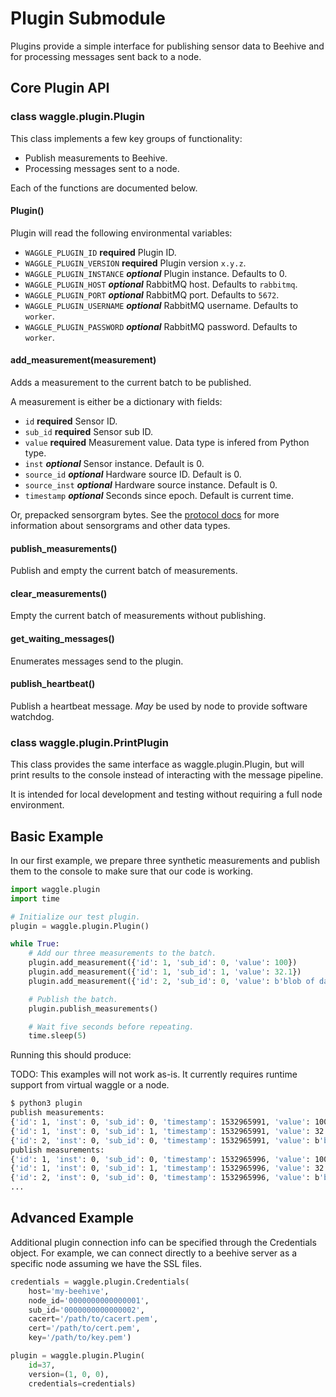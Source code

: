 # Plugin Submodule

Plugins provide a simple interface for publishing sensor data to Beehive and
for processing messages sent back to a node.

## Core Plugin API

### class waggle.plugin.Plugin

This class implements a few key groups of functionality:

* Publish measurements to Beehive.
* Processing messages sent to a node.

Each of the functions are documented below.

#### Plugin()

Plugin will read the following environmental variables:

* `WAGGLE_PLUGIN_ID` **required** Plugin ID.
* `WAGGLE_PLUGIN_VERSION` **required** Plugin version `x.y.z`.
* `WAGGLE_PLUGIN_INSTANCE` **_optional_** Plugin instance. Defaults to 0.
* `WAGGLE_PLUGIN_HOST` **_optional_** RabbitMQ host. Defaults to `rabbitmq`.
* `WAGGLE_PLUGIN_PORT` **_optional_** RabbitMQ port. Defaults to `5672`.
* `WAGGLE_PLUGIN_USERNAME` **_optional_** RabbitMQ username. Defaults to `worker`.
* `WAGGLE_PLUGIN_PASSWORD` **_optional_** RabbitMQ password. Defaults to `worker`.

#### add_measurement(measurement)

Adds a measurement to the current batch to be published.

A measurement is either be a dictionary with fields:

* `id` **required** Sensor ID.
* `sub_id` **required** Sensor sub ID.
* `value` **required** Measurement value. Data type is infered from Python type.
* `inst` **_optional_** Sensor instance. Default is 0.
* `source_id` **_optional_** Hardware source ID. Default is 0.
* `source_inst` **_optional_** Hardware source instance. Default is 0.
* `timestamp` **_optional_** Seconds since epoch. Default is current time.

Or, prepacked sensorgram bytes. See the [protocol docs](https://github.com/waggle-sensor/pywaggle/tree/develop/waggle/protocol) for more information about sensorgrams and other data types.

#### publish_measurements()

Publish and empty the current batch of measurements.

#### clear_measurements()

Empty the current batch of measurements without publishing.

#### get_waiting_messages()

Enumerates messages send to the plugin.

#### publish_heartbeat()

Publish a heartbeat message. _May_ be used by node to provide software watchdog.

### class waggle.plugin.PrintPlugin

This class provides the same interface as waggle.plugin.Plugin, but will print
results to the console instead of interacting with the message pipeline.

It is intended for local development and testing without requiring a full node
environment.

## Basic Example

In our first example, we prepare three synthetic measurements and publish them
to the console to make sure that our code is working.

```python
import waggle.plugin
import time

# Initialize our test plugin.
plugin = waggle.plugin.Plugin()

while True:
    # Add our three measurements to the batch.
    plugin.add_measurement({'id': 1, 'sub_id': 0, 'value': 100})
    plugin.add_measurement({'id': 1, 'sub_id': 1, 'value': 32.1})
    plugin.add_measurement({'id': 2, 'sub_id': 0, 'value': b'blob of data'})

    # Publish the batch.
    plugin.publish_measurements()

    # Wait five seconds before repeating.
    time.sleep(5)
```

Running this should produce:

TODO: This examples will not work as-is. It currently requires runtime support from virtual waggle or a node.

```sh
$ python3 plugin
publish measurements:
{'id': 1, 'inst': 0, 'sub_id': 0, 'timestamp': 1532965991, 'value': 100}
{'id': 1, 'inst': 0, 'sub_id': 1, 'timestamp': 1532965991, 'value': 32.099998474121094}
{'id': 2, 'inst': 0, 'sub_id': 0, 'timestamp': 1532965991, 'value': b'blob of data'}
publish measurements:
{'id': 1, 'inst': 0, 'sub_id': 0, 'timestamp': 1532965996, 'value': 100}
{'id': 1, 'inst': 0, 'sub_id': 1, 'timestamp': 1532965996, 'value': 32.099998474121094}
{'id': 2, 'inst': 0, 'sub_id': 0, 'timestamp': 1532965996, 'value': b'blob of data'}
...
```

## Advanced Example

Additional plugin connection info can be specified through the Credentials
object. For example, we can connect directly to a beehive server as a specific
node assuming we have the SSL files.

```python
credentials = waggle.plugin.Credentials(
    host='my-beehive',
    node_id='0000000000000001',
    sub_id='0000000000000002',
    cacert='/path/to/cacert.pem',
    cert='/path/to/cert.pem',
    key='/path/to/key.pem')

plugin = waggle.plugin.Plugin(
    id=37,
    version=(1, 0, 0),
    credentials=credentials)
```
